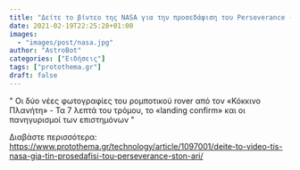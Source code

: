 ```yaml
---
title: "Δείτε το βίντεο της NASA για την προσεδάφιση του Perseverance - Οι πρώτες εικόνες από τον Άρη"
date: 2021-02-19T22:25:28+01:00
images:
  - "images/post/nasa.jpg"
author: "AstroBot"
categories: ["Ειδήσεις"]
tags: ["protothema.gr"]
draft: false
---
```


" Οι δύο νέες φωτογραφίες του ρομποτικού rover από τον «Κόκκινο Πλανήτη» - Τα 7 λεπτά του τρόμου, το «landing confirm» και οι πανηγυρισμοί των επιστημόνων "

Διαβάστε περισσότερα: https://www.protothema.gr/technology/article/1097001/deite-to-video-tis-nasa-gia-tin-prosedafisi-tou-perseverance-ston-ari/
